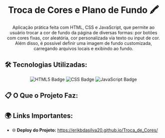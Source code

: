 <h1 style="text-align: center;">Troca de Cores e Plano de Fundo 🖍️</h1>

<p style="text-align: center;">
Aplicação prática feita com HTML, CSS e JavaScript, que permite ao usuário trocar a cor de fundo da página de diversas formas: por botões com cores fixas, cor aleatória, cor personalizada via texto ou input de cor. Além disso, é possível definir uma imagem de fundo customizada, carregando arquivos locais e exibindo ao fundo.
</p>

<h2>🛠️ Tecnologias Utilizadas:</h2>
<p style="text-align: center;">
  <img src="https://img.shields.io/badge/HTML5-E34F26?style=for-the-badge&logo=html5&logoColor=white" alt="HTML5 Badge">
  <img src="https://img.shields.io/badge/CSS3-1572B6?style=for-the-badge&logo=css3&logoColor=white" alt="CSS Badge">
  <img src="https://img.shields.io/badge/JavaScript-F7DF1E?style=for-the-badge&logo=javascript&logoColor=black" alt="JavaScript Badge">
</p>

<h2>📋 O Que o Projeto Faz:</h2>

<h2>🌍 Links Importantes:</h2>
<ul>
  <li>🌐 <strong>Deploy do Projeto:</strong> <a href="https://erikbdasilva20.github.io/Troca_de_Cores/" target="_blank">https://erikbdasilva20.github.io/Troca_de_Cores/</a></li>
</ul>
